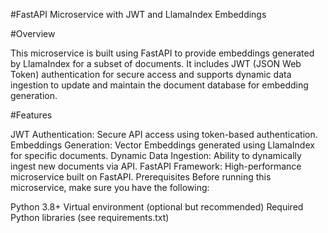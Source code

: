 #FastAPI Microservice with JWT and LlamaIndex Embeddings

#Overview

  This microservice is built using FastAPI to provide embeddings generated by LlamaIndex for a subset of documents. It includes JWT (JSON Web Token) authentication for secure access and supports dynamic data ingestion to update and maintain the document database for embedding generation.

#Features

  JWT Authentication: Secure API access using token-based authentication.
  Embeddings Generation: Vector Embeddings generated using LlamaIndex for specific documents.
  Dynamic Data Ingestion: Ability to dynamically ingest new documents via API.
  FastAPI Framework: High-performance microservice built on FastAPI.
  Prerequisites
  Before running this microservice, make sure you have the following:
  
  Python 3.8+
  Virtual environment (optional but recommended)
  Required Python libraries (see requirements.txt)
